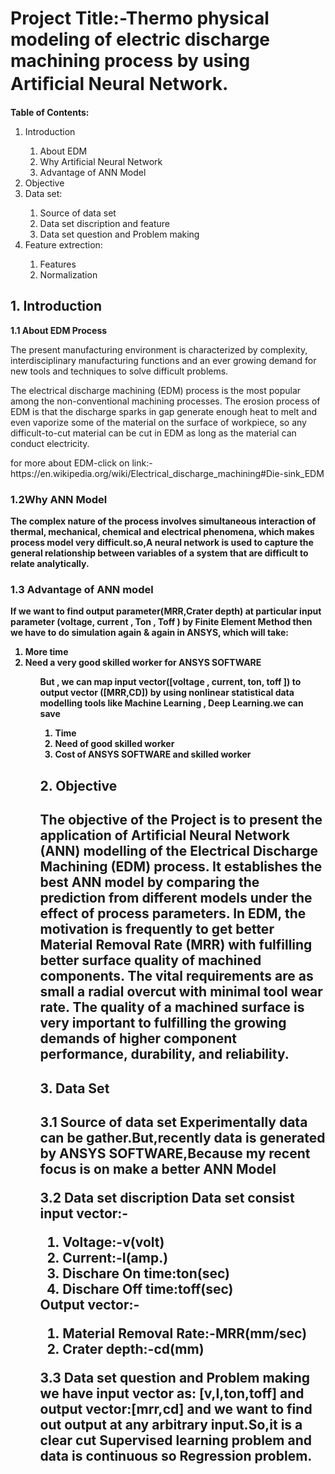 <h1>Project Title:-Thermo physical modeling of electric discharge  machining process by using Artiﬁcial Neural  Network.</h1>
<p><b>  Table of Contents: </b></p>


   <ol>
  <li>Introduction </li>
    <ol>
   <li>About EDM</li>
   <li>Why Artificial Neural Network</li>
      <li>Advantage of ANN Model</li>
  </ol>
  <li>Objective</li>

  <li>Data set:</li>
         <ol>
         <li>Source of data set</li>
         <li>Data set discription and feature</li>
           <li>Data set question and Problem making</li>
          </ol>
   <li>Feature extrection:</li>
         <ol>
         <li>Features</li>
         <li>Normalization</li>
          </ol>
 
</ol>
   
 <h2>1. Introduction</h2> 
      <p><b>1.1 About EDM Process</b></p>
   <p>The present manufacturing environment is characterized by complexity, interdisciplinary
manufacturing functions and an ever growing demand for new tools and
techniques to solve difficult problems. </p>
   <p>The electrical discharge machining (EDM) process is the most popular among the non-conventional machining
processes. The erosion process of EDM is that the discharge sparks in gap generate enough heat to melt and even
vaporize some of the material on the surface of workpiece, so any difficult-to-cut material can be cut in EDM as
long as the material can conduct electricity.</p>
     <p>for more about EDM-click on link:-https://en.wikipedia.org/wiki/Electrical_discharge_machining#Die-sink_EDM</p>
   <h3>1.2Why ANN Model</h3>
   <p> <b>The complex nature of the process involves simultaneous
interaction of thermal, mechanical, chemical and electrical phenomena, which makes process model very difficult.so,A neural network is used to capture the general relationship between variables of a system that are difficult to relate analytically.<b>
</p>

   <h3>1.3 Advantage of ANN model</h3>
      <p>If we want to find output parameter(MRR,Crater depth) at particular  input  parameter (voltage, current , Ton , Toff ) by <b>Finite Element Method<b>  then we have to do  simulation again & again in ANSYS, which will take:
</p>
        <ol> <li>More time</li>
           <li>Need a  very good  skilled worker for ANSYS SOFTWARE</li> <ol>
     <p>But , we can map input vector([voltage , current, ton, toff ])  to output vector ([MRR,CD])   by using nonlinear statistical data modelling tools like <b>Machine Learning , Deep Learning</b>.we can save </P>   
         <ol><li>Time</li><li>Need of  good skilled worker </li><li>Cost of ANSYS SOFTWARE and skilled worker</li></ol>


</p>
   
   <h2>2. Objective<h2>
   <p> The objective of the Project is to present the application of Artificial Neural Network (ANN) modelling
of the Electrical Discharge Machining (EDM) process. It establishes the best ANN model by comparing
the prediction from different models under the effect of process parameters. In EDM, the motivation is
frequently to get better Material Removal Rate (MRR) with fulfilling better surface quality of machined
components. The vital requirements are as small a radial overcut with minimal tool wear rate. The quality
of a machined surface is very important to fulfilling the growing demands of higher component performance,
durability, and reliability.</p>
  <h2>3. Data Set<h2>   
     <p><b>3.1 Source of data set</b> Experimentally data can be gather.But,recently data is generated by ANSYS SOFTWARE,Because my recent focus is on make a better ANN Model</p>
        <p><b>3.2 Data set discription <b> Data set consist input vector:-         <ol>
         <li>Voltage:-v(volt)</li>
         <li>Current:-I(amp.)</li>
           <li>Dischare On time:ton(sec)</li>
           <li>Dischare Off time:toff(sec)</li>
          </ol>
           Output vector:-<ol>
         <li>Material Removal Rate:-MRR(mm/sec)</li>
         <li>Crater depth:-cd(mm)</li></ol></p>
       <p><b>3.3 Data set question and Problem making<b> we have input vector as: [v,I,ton,toff] and output vector:[mrr,cd] and we want to find out output at any arbitrary input.So,it is a clear cut Supervised learning problem and data is continuous so Regression problem.</p>  
         
          
 

